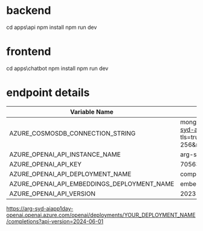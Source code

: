 
# backend

cd apps\api
npm install
npm run dev

# frontend

cd apps\chatbot
npm install
npm run dev

# endpoint details



| Variable Name                          | Value                                                                                                                             |
|----------------------------------------|-----------------------------------------------------------------------------------------------------------------------------------|
| AZURE_COSMOSDB_CONNECTION_STRING       | mongodb+srv://aiapp1dayadmin:Aiapp1daypassword123@arg-syd-aiapp1day-mongo.mongocluster.cosmos.azure.com/?tls=true&authMechanism=SCRAM-SHA-256&retrywrites=false&maxIdleTimeMS=120000&tlsInsecure=true |
| AZURE_OPENAI_API_INSTANCE_NAME         | arg-syd-aiapp1day-openai                                                                                                           |
| AZURE_OPENAI_API_KEY                   | 70563d5a57cc45999cdd80b9bf50ed4d                                                                                                  |
| AZURE_OPENAI_API_DEPLOYMENT_NAME       | completions                                                                                                                       |
| AZURE_OPENAI_API_EMBEDDINGS_DEPLOYMENT_NAME | embeddings                                                                                                                        |
| AZURE_OPENAI_API_VERSION               | 2023-09-01-preview                                                                                                                |


https://arg-syd-aiapp1day-openai.openai.azure.com/openai/deployments/YOUR_DEPLOYMENT_NAME/completions?api-version=2024-06-01

